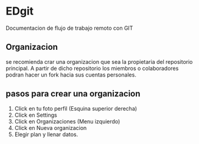 # EDgit
Documentacion de flujo de trabajo remoto con GIT

## Organizacion

se recomienda crar una organizacion que sea la propietaria del repositorio principal. A partir de dicho repositorio los miembros o colaboradores podran hacer un fork hacia sus cuentas personales.

## pasos para crear una organizacion

1. Click en tu foto perfil (Esquina superior derecha)
2. Click en Settings
3. Click en Organizaciones (Menu izquierdo)
4. Click en Nueva organizacion
5. Elegir plan y llenar datos.
